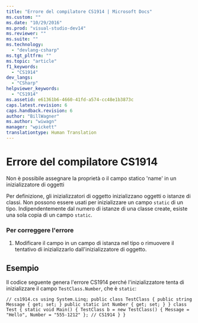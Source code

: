 ```yaml
---
title: "Errore del compilatore CS1914 | Microsoft Docs"
ms.custom: ""
ms.date: "10/29/2016"
ms.prod: "visual-studio-dev14"
ms.reviewer: ""
ms.suite: ""
ms.technology: 
  - "devlang-csharp"
ms.tgt_pltfrm: ""
ms.topic: "article"
f1_keywords: 
  - "CS1914"
dev_langs: 
  - "CSharp"
helpviewer_keywords: 
  - "CS1914"
ms.assetid: e61361b6-4660-41fd-a574-cc48e1b3873c
caps.latest.revision: 6
caps.handback.revision: 6
author: "BillWagner"
ms.author: "wiwagn"
manager: "wpickett"
translationtype: Human Translation
---
```

# Errore del compilatore CS1914
Non è possibile assegnare la proprietà o il campo statico 'name' in un inizializzatore di oggetti  
  
 Per definizione, gli inizializzatori di oggetto inizializzano oggetti o istanze di classi. Non possono essere usati per inizializzare un campo `static` di un tipo. Indipendentemente dal numero di istanze di una classe create, esiste una sola copia di un campo `static`.  
  
### Per correggere l'errore  
  
1.  Modificare il campo in un campo di istanza nel tipo o rimuovere il tentativo di inizializzarlo dall'inizializzatore di oggetto.  
  
## Esempio  
 Il codice seguente genera l'errore CS1914 perché l'inizializzatore tenta di inizializzare il campo `TestClass.Number`, che è `static`:  
  
```  
// cs1914.cs using System.Linq; public class TestClass { public string Message { get; set; } public static int Number { get; set; } } class Test { static void Main() { TestClass b = new TestClass() { Message = "Hello", Number = "555-1212" }; // CS1914 } }  
```